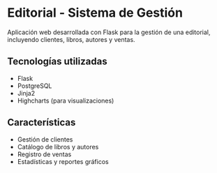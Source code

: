 # Editorial - Sistema de Gestión

Aplicación web desarrollada con Flask para la gestión de una editorial, incluyendo clientes, libros, autores y ventas.

## Tecnologías utilizadas

- Flask
- PostgreSQL
- Jinja2
- Highcharts (para visualizaciones)

## Características

- Gestión de clientes
- Catálogo de libros y autores
- Registro de ventas
- Estadísticas y reportes gráficos
